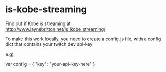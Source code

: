 # is-kobe-streaming

Find out if Kobe is streaming at http://www.laynebritton.net/is_kobe_streaming/

To make this work locally, you need to create a config.js file, with a config dict that contains your twitch dev api-key

e.g)

var config = {
    "key": "your-api-key-here"
}
